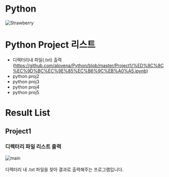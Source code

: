 # Python
![Strawberry](https://user-images.githubusercontent.com/32647144/57607527-396d5c00-75a6-11e9-9dd8-80794eaaa7c7.png)


# Python Project 리스트

* 디렉터리내 파일(.txt) 출력 (https://github.com/alovena/Python/blob/master/Project1/%ED%8C%8C%EC%9D%BC%EC%9E%85%EC%B6%9C%EB%A0%A5.ipynb)
* python proj2
* python proj3
* python proj4
* python proj5

# Result List
## **Project1**
### **디렉터리 파일 리스트 출력**
![main](https://user-images.githubusercontent.com/32647144/57607313-bba95080-75a5-11e9-87fe-e5ac6543c83e.jpg)
<br>
<br>
디렉터리 내 .txt 파일을 찾아 결과로 출력해주는 프로그램입니다.
